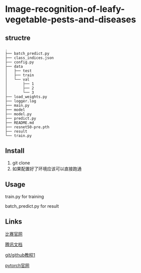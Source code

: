 # Image-recognition-of-leafy-vegetable-pests-and-diseases



## structre

```
.
├── batch_predict.py
├── class_indices.json
├── config.py
├── data
│   ├── test
│   ├── train
│   └── val
│       ├── 1
│       ├── 2
│       └── 3
├── load_weights.py
├── logger.log
├── main.py
├── model
├── model.py
├── predict.py
├── README.md
├── resnet50-pre.pth
├── result
└── train.py
```

## Install

1. git clone
2. 如果配置好了环境应该可以直接跑通

## Usage

train.py for training

batch_predict.py for result


## Links

[比赛官网](https://challenge.xfyun.cn/topic/info?type=pests-diseases)

[腾讯文档](https://docs.qq.com/doc/DQ1FrUGFJeUxaTlhq)

[git/github教程1](https://www.liaoxuefeng.com/wiki/896043488029600/900375748016320)

[pytorch官网](https://pytorch.org/)


